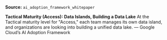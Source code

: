 **Source:** `ai_adoption_framework_whitepaper`

**Tactical Maturity (Access): Data Islands, Building a Data Lake**
At the Tactical maturity level for "Access," each team manages its own data island, and organizations are looking into building a unified data lake. — Google Cloud’s AI Adoption Framework
